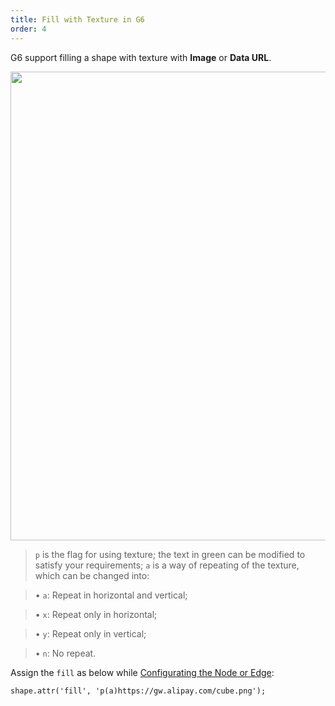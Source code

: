 ```yaml
---
title: Fill with Texture in G6
order: 4
---
```


G6 support filling a shape with texture with **Image** or **Data URL**.

<img src='https://gw.alipayobjects.com/mdn/rms_f8c6a0/afts/img/A*cPgYSJ2ZfwYAAAAAAAAAAABkARQnAQ' width='750' />

> `p` is the flag for using texture; the text in green can be modified to satisfy your requirements; `a` is a way of repeating of the texture, which can be changed into:

> • `a`: Repeat in horizontal and vertical;

> • `x`: Repeat only in horizontal;

> • `y`: Repeat only in vertical;

> • `n`: No repeat.


Assign the `fill` as below while [Configurating the Node or Edge](/en/docs/manual/tutorial/elements):

```
shape.attr('fill', 'p(a)https://gw.alipay.com/cube.png');
```
